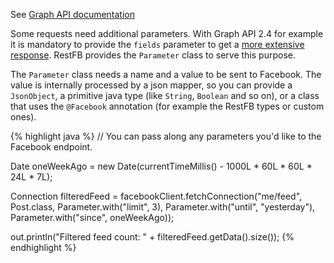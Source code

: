 See <a target="_blank" href="https://developers.facebook.com/docs/graph-api/using-graph-api/v2.4#fieldexpansion" class="label label-primary">Graph API documentation</a>
	
Some requests need additional parameters. With Graph API 2.4 for example it is mandatory to provide the `fields` parameter to get a <a href="https://developers.facebook.com/blog/post/2015/07/08/graph-api-v2.4/" target="_blank">more extensive response</a>. RestFB provides the `Parameter` class to serve this purpose.

The `Parameter` class needs a name and a value to be sent to Facebook. The value is internally processed by a
json mapper, so you can provide a `JsonObject`, a primitive java type (like `String`, `Boolean` and so on), or a class that uses the `@Facebook` annotation (for example the RestFB types or custom ones).

{% highlight java %}
// You can pass along any parameters you'd like to the Facebook endpoint.

Date oneWeekAgo = new Date(currentTimeMillis() - 1000L * 60L * 60L * 24L * 7L);

Connection<Post> filteredFeed = facebookClient.fetchConnection("me/feed", Post.class,
  Parameter.with("limit", 3), Parameter.with("until", "yesterday"),
    Parameter.with("since", oneWeekAgo));

out.println("Filtered feed count: " + filteredFeed.getData().size());
{% endhighlight %}